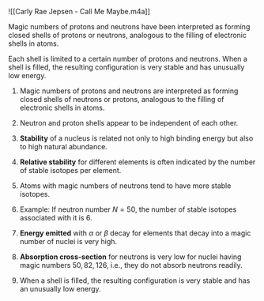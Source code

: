    ![[Carly Rae Jepsen - Call Me Maybe.m4a]]
   
   Magic numbers of protons and neutrons have been interpreted as forming closed shells of protons or neutrons, analogous to the filling of electronic shells in atoms. 
   
   Each shell is limited to a certain number of protons and neutrons. When a shell is filled, the resulting configuration is very stable and has unusually low energy.

 1. Magic numbers of protons and neutrons are interpreted as forming closed shells of neutrons or protons, analogous to the filling of electronic shells in atoms.
 2. Neutron and proton shells appear to be independent of each other.
 3. **Stability** of a nucleus is related not only to high binding energy but also to high natural abundance.
4. **Relative stability** for different elements is often indicated by the number of stable isotopes per element.
5. Atoms with magic numbers of neutrons tend to have more stable isotopes.
6. Example: If neutron number $N = 50$, the number of stable isotopes associated with it is 6.
7. **Energy emitted** with $\alpha$ or $\beta$ decay for elements that decay into a magic number of nuclei is very high.

8. **Absorption cross-section** for neutrons is very low for nuclei having magic numbers $50, 82, 126$, i.e., they do not absorb neutrons readily.
9. When a shell is filled, the resulting configuration is very stable and has an unusually low energy.

